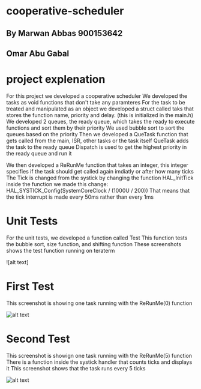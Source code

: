 # cooperative-scheduler

## By Marwan Abbas 900153642
##    Omar Abu Gabal 

# project explenation

For this project we developed a cooperative scheduler
We developed the tasks as void functions that don't take any paramteres
For the task to be treated and manipulated as an object we developed a struct called taks that stores the function name, priority and delay. (this is initialized in the main.h)
We developed 2 queues, the ready queue, which takes the ready to execute functions and sort them by their priority
We used bubble sort to sort the queues based on the priority
Then we developed a QueTask function that gets called from the main, ISR, other tasks or the task itself
QueTask adds the task to the ready queue
Dispatch is used to get the highest priority in the ready queue and run it

We then developed a ReRunMe function that takes an integer, this integer specifies if the task should get called again imdiatly or after how many ticks
The Tick is changed from the systick by changing the function HAL_InitTick
inside the function we made this change: HAL_SYSTICK_Config(SystemCoreClock / (1000U / 200))
That means that the tick interrupt is made every 50ms rather than every 1ms

# Unit Tests

For the unit tests, we developed a function called Test
This function tests the bubble sort, size function, and shifting function
These screenshots shows the test function running on teraterm

![alt text]

# First Test

This screenshot is showing one task running with the ReRunMe(0) function

![alt text](https://github.com/marwaneltoukhy/cooperative-scheduler/blob/main/test1.png)

# Second Test

This screenshot is showign one task running with the ReRunMe(5) function
There is a function inside the systick handler that counts ticks and displays it
This screenshot shows that the task runs every 5 ticks

![alt text](https://github.com/marwaneltoukhy/cooperative-scheduler/blob/main/test1.png)
